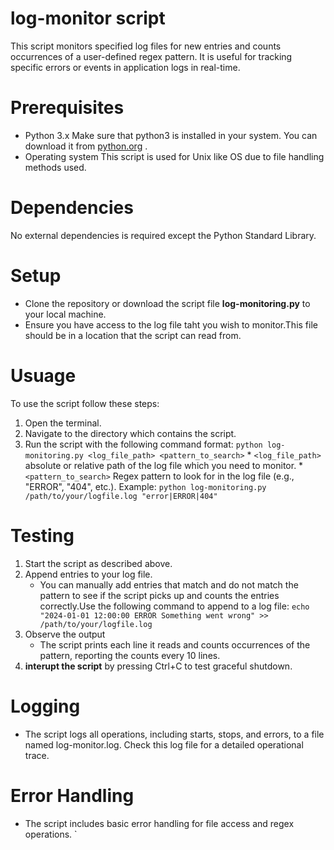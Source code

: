 # log-monitor script
This script monitors specified log files for new entries and counts occurrences of a user-defined regex pattern. It is useful for tracking specific errors or events in application logs in real-time.

# Prerequisites
* Python 3.x Make sure that python3 is installed in your system. You can download it from [python.org](https://www.python.org/) .
* Operating system This script is used for Unix like OS due to file handling methods used.

# Dependencies
No external dependencies is required except the Python Standard Library. 

# Setup 
* Clone the repository or download the script file **log-monitoring.py** to your local machine.
* Ensure you have access to the log file taht you wish to monitor.This file should be in a location that the script can read from.

# Usuage 
To use the script follow these steps:
1. Open the terminal.
2. Navigate to the directory which contains the script.
3. Run the script with the following command format:
   `python log-monitoring.py <log_file_path> <pattern_to_search>`
        * `<log_file_path>` absolute or relative path of the log file which you need to monitor.
        * `<pattern_to_search>` Regex pattern to look for in the log file (e.g., "ERROR", "404", etc.).
   Example:
   `python log-monitoring.py /path/to/your/logfile.log "error|ERROR|404"`

# Testing 
1. Start the script as described above.
2. Append entries to your log file.
     * You can manually add entries that match and do not match the pattern to see if the script picks up and counts the entries     
       correctly.Use the following command to append to a log file:
       `echo "2024-01-01 12:00:00 ERROR Something went wrong" >> /path/to/your/logfile.log`
3. Observe the output
     * The script prints each line it reads and counts occurrences of the pattern, reporting the counts every 10 lines.
4. **interupt the script** by pressing Ctrl+C to test graceful shutdown.

# Logging 
* The script logs all operations, including starts, stops, and errors, to a file named log-monitor.log. Check this log file for a detailed operational trace.
# Error Handling 
* The script includes basic error handling for file access and regex operations.
       `
